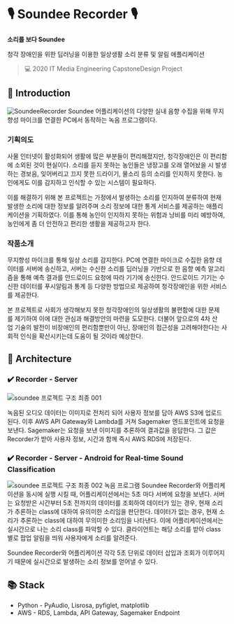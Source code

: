 # 🎙 Soundee Recorder 🎙

**소리를 보다 Soundee**

청각 장애인을 위한 딥러닝을 이용한 일상생활 소리 분류 및 알림 애플리케이션
> 💻 2020 IT Media Engineering CapstoneDesign Project

## 👋 Introduction
![SoundeeRecorder](https://user-images.githubusercontent.com/43840561/97031310-0997f580-159b-11eb-9643-fe75303f648d.png)
Soundee 어플리케이션의 다양한 실내 음향 수집을 위해 무지향성 마이크를 연결한 PC에서 동작하는 녹음 프로그램이다.
### 기획의도

사물 인터넷이 활성화되어 생활에 많은 부분들이 편리해졌지만, 청각장애인은 이 편리함에 소외된 것이 현실이다. 
소리를 듣지 못하는 농인들은 냉장고를 오래 열어놨을 시 발생하는 경보음, 잊어버리고 끄지 못한 드라이기, 물소리 등의 소리를 인지하지 못한다. 농인에게도 이를 감지하고 인식할 수 있는 시스템이 필요하다.

이를 해결하기 위해 본 프로젝트는 가정에서 발생하는 소리를 인지하여 분류하여 현재 발생한 소리에 대한 정보를 알려주며 소리 정보에 대한 통계 서비스를 제공하는 애플리케이션을 기획하였다. 이를 통해 농인이 인지하지 못하는 위험과 낭비를 미리 예방하여, 농인에게 좀 더 안전하고 편리한 생활을 제공하고자 한다.

### 작품소개

무지향성 마이크를 통해 일상 소리를 감지한다. PC에 연결한 마이크로 수집한 음향 데이터를 서버에 송신하고, 서버는 수신한 소리를 딥러닝을 기반으로 한 음향 예측 알고리즘을 통해 예측 결과를 안드로이드 요청에 따라 기기에 송신한다. 안드로이드 기기는 수신한 데이터를 푸시알림과 통계 등 다양한 방법으로 제공하여 청각장애인을 위한 서비스를 제공한다.

본 프로젝트로 사회가 생각해보지 못한 청각장애인의 일상생활의 불편함에 대한 문제를 제기하여 이에 대한 관심과 해결방안의 마련을 도모한다. 더불어 앞으로의 4차 산업 기술의 발전이 비장애인의 편리함뿐만이 아닌, 장애인의 접근성을 고려해야한다는 사회적 인식을 확산시키는데 도움이 될 것이라 예상한다.

## 🧱 Architecture
### ✔️ Recorder - Server
![soundee 프로젝트 구조 최종 001](https://user-images.githubusercontent.com/43840561/97030866-6050ff80-159a-11eb-8096-3dc43434a0bb.jpeg)

녹음된 오디오 데이터는 이미지로 전처리 되어 사용자 정보를 담아 AWS S3에 업로드 된다. 이후 AWS API Gateway와 Lambda를 거쳐 Sagemaker 엔드포인트에 요청을 보낸다. Sagemaker는 요청을 보낸 이미지를 추론하여 결과값을 응답한다. 그 값은 Recorder가 받아 사용자 정보, 시간과 함께 즉시 AWS RDS에 저장된다.
### ✔️ Recorder - Server - Android for Real-time Sound Classification
![soundee 프로젝트 구조 최종 002](https://user-images.githubusercontent.com/43840561/97009956-bcf2f100-157f-11eb-8101-08be6a8a71bd.jpeg)
녹음 프로그램 Soundee Recorder와 어플리케이션을 동시에 실행 시킬 때, 어플리케이션에서는 5초 마다 서버에 요청을 보낸다. 서버는 요청받은 시간부터 5초 전까지의 데이터를 조회하여 데이터가 있는 경우, 현재 소리가 추론하는 class에 대하여 유의미한 소리임을 판단한다. 데이터가 없는 경우, 현재 소리가 추론하는 class에 대하여 무의미한 소리임을 나타낸다. 이에 어플리케이션에서는 실시간으로 나는 소리 class를 파악할 수 있다. 클라이언트는 해당 소리를 받아 class 별로 팝업 알림을 띄워 사용자에게 소리를 알려준다.

Soundee Recorder와 어플리케이션 각각 5초 단위로 데이터 삽입과 조회가 이루어지기 때문에 실시간으로 발생하는 소리 정보를 얻어낼 수 있다.

## 📚 Stack
* Python - PyAudio, Lisrosa, pyfiglet, matplotlib
* AWS - RDS, Lambda, API Gateway, Sagemaker Endpoint
